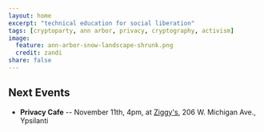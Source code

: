 ```yaml
---
layout: home
excerpt: "technical education for social liberation"
tags: [cryptoparty, ann arbor, privacy, cryptography, activism]
image:
  feature: ann-arbor-snow-landscape-shrunk.png
  credit: zandi
share: false
---
```


## Next Events
* **Privacy Cafe** -- November 11th, 4pm, at [Ziggy's][ziggys],
 206 W. Michigan Ave., Ypsilanti

[aha]: http://www.allhandsactive.org/
[ziggys]: http://ziggysypsi.com
